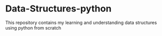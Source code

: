 # Data-Structures-python
This repository contains my learning and understanding data structures using python from scratch
